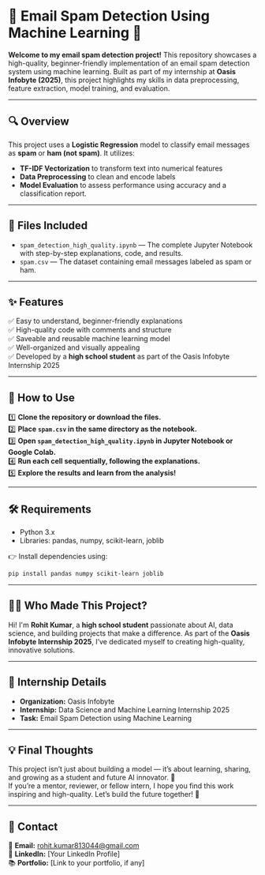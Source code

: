 # 📧 Email Spam Detection Using Machine Learning 🚀

**Welcome to my email spam detection project!** This repository showcases a high-quality, beginner-friendly implementation of an email spam detection system using machine learning. Built as part of my internship at **Oasis Infobyte (2025)**, this project highlights my skills in data preprocessing, feature extraction, model training, and evaluation.  

---

## 🔍 Overview

This project uses a **Logistic Regression** model to classify email messages as **spam** or **ham (not spam)**. It utilizes:
- **TF-IDF Vectorization** to transform text into numerical features
- **Data Preprocessing** to clean and encode labels
- **Model Evaluation** to assess performance using accuracy and a classification report.

---

## 📂 Files Included

- `spam_detection_high_quality.ipynb` — The complete Jupyter Notebook with step-by-step explanations, code, and results.
- `spam.csv` — The dataset containing email messages labeled as spam or ham.

---

## ✨ Features

✅ Easy to understand, beginner-friendly explanations  
✅ High-quality code with comments and structure  
✅ Saveable and reusable machine learning model  
✅ Well-organized and visually appealing  
✅ Developed by a **high school student** as part of the Oasis Infobyte Internship 2025  

---

## 🚀 How to Use

1️⃣ **Clone the repository or download the files.**  
2️⃣ **Place `spam.csv` in the same directory as the notebook.**  
3️⃣ **Open `spam_detection_high_quality.ipynb` in Jupyter Notebook or Google Colab.**  
4️⃣ **Run each cell sequentially, following the explanations.**  
5️⃣ **Explore the results and learn from the analysis!**  

---

## 🛠️ Requirements

- Python 3.x  
- Libraries: pandas, numpy, scikit-learn, joblib  

👉 Install dependencies using:  
```bash
pip install pandas numpy scikit-learn joblib
```

---

## 🧑‍🎓 Who Made This Project?

Hi! I'm **Rohit Kumar**, a **high school student** passionate about AI, data science, and building projects that make a difference. As part of the **Oasis Infobyte Internship 2025**, I’ve dedicated myself to creating high-quality, innovative solutions.  

---

## 💼 Internship Details

- **Organization:** Oasis Infobyte  
- **Internship:** Data Science and Machine Learning Internship 2025  
- **Task:** Email Spam Detection using Machine Learning

---

## 💡 Final Thoughts

This project isn’t just about building a model — it’s about learning, sharing, and growing as a student and future AI innovator. 🌱  
If you’re a mentor, reviewer, or fellow intern, I hope you find this work inspiring and high-quality. Let’s build the future together! 🚀  

---

## 🤝 Contact

📧 **Email:** rohit.kumar813044@gmail.com  
🔗 **LinkedIn:** [Your LinkedIn Profile]  
📚 **Portfolio:** [Link to your portfolio, if any]  
